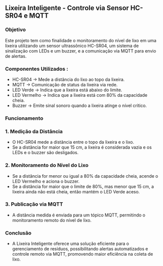 ## Lixeira Inteligente - Controle via Sensor HC-SR04 e MQTT ##
### Objetivo

Este projeto tem como finalidade o monitoramento do nível de lixo em uma lixeira utilizando um sensor ultrassônico HC-SR04, um sistema de sinalização com LEDs e um buzzer, e a comunicação via MQTT para envio de alertas.

### Componentes Utilizados :
- HC-SR04 → Mede a distância do lixo ao topo da lixeira.
- MQTT → Comunicação de status da lixeira via rede.
- LED Verde → Indica que a lixeira está abaixo do limite.
- LED Vermelho → Indica que a lixeira está com 80% da capacidade cheia.
- Buzzer → Emite sinal sonoro quando a lixeira atinge o nível crítico.
  
### Funcionamento
### 1. Medição da Distância 

- O HC-SR04 mede a distância entre o topo da lixeira e o lixo.
- Se a distância for maior que 15 cm, a lixeira é considerada vazia e os LEDs e o buzzer são desligados.

### 2. Monitoramento do Nível do Lixo
- Se a distância for menor ou igual a 80% da capacidade cheia, acende o LED Vermelho e aciona o buzzer.
- Se a distância for maior que o limite de 80%, mas menor que 15 cm, a lixeira ainda não está cheia, então mantém o LED Verde aceso.
  
### 3. Publicação via MQTT
- A distância medida é enviada para um tópico MQTT, permitindo o monitoramento remoto do nível de lixo.
  
### Conclusão
- A Lixeira Inteligente oferece uma solução eficiente para o gerenciamento de resíduos, possibilitando alertas automatizados e controle remoto via MQTT, promovendo maior eficiência na coleta de lixo.
